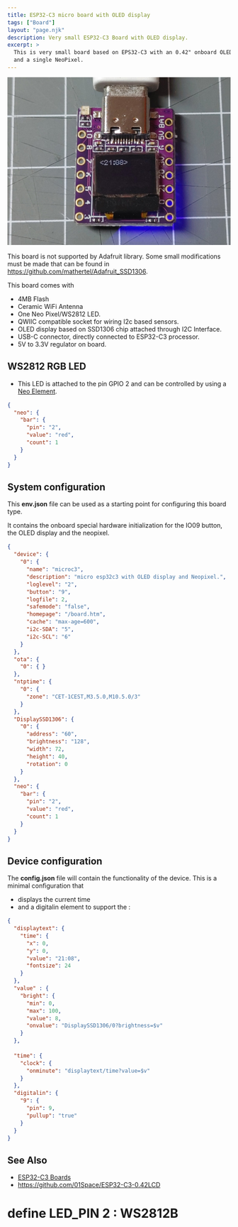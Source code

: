 ```yaml
---
title: ESP32-C3 micro board with OLED display
tags: ["Board"]
layout: "page.njk"
description: Very small ESP32-C3 Board with OLED display.
excerpt: >
  This is very small board based on EPS32-C3 with an 0.42" onboard OLED display
  and a single NeoPixel.
---
```


![ESP32-C3 micro board with LCD](micro.jpg)

This board is not supported by Adafruit library. Some small modifications must be made that can be found in
<https://github.com/mathertel/Adafruit_SSD1306>.

This board comes with

* 4MB Flash
* Ceramic WiFi Antenna
* One Neo Pixel/WS2812 LED.
* QWIIC compatible socket for wiring I2c based sensors.
* OLED display based on SSD1306 chip attached through I2C Interface.
* USB-C connector, directly connected to ESP32-C3 processor.
* 5V to 3.3V regulator on board.


## WS2812 RGB LED

* This LED is attached to the pin GPIO 2 and can be controlled by using a [Neo Element](/elements/light/neo.md).

``` json
{
  "neo": {
    "bar": {
      "pin": "2",
      "value": "red",
      "count": 1
    }
  }
}
```


## System configuration

This **env.json** file can be used as a starting point for configuring this board type.

It contains the onboard special hardware initialization for the IO09 button, the OLED display and the
neopixel.

``` json
{
  "device": {
    "0": {
      "name": "microc3",
      "description": "micro esp32c3 with OLED display and Neopixel.",
      "loglevel": "2",
      "button": "9",
      "logfile": 2,
      "safemode": "false",
      "homepage": "/board.htm",
      "cache": "max-age=600",
      "i2c-SDA": "5",
      "i2c-SCL": "6"
    }
  },
  "ota": {
    "0": { }
  },
  "ntptime": {
    "0": {
      "zone": "CET-1CEST,M3.5.0,M10.5.0/3"
    }
  },
  "DisplaySSD1306": {
    "0": {
      "address": "60",
      "brightness": "128",
      "width": 72,
      "height": 40,
      "rotation": 0
    }
  },
  "neo": {
    "bar": {
      "pin": "2",
      "value": "red",
      "count": 1
    }
  }
}
```


## Device configuration

The **config.json** file will contain the functionality of the device. This is a minimal configuration that

* displays the current time
* and a digitalin element to support the :

``` json
{
  "displaytext": {
    "time": {
      "x": 0,
      "y": 0,
      "value": "21:08",
      "fontsize": 24
    }
  },
  "value" : {
    "bright": {
      "min": 0,
      "max": 100,
      "value": 8,
      "onvalue": "DisplaySSD1306/0?brightness=$v"
    }
  },

  "time": {
    "clock": {
      "onminute": "displaytext/time?value=$v"
    }
  },
  "digitalin": {
    "9": {
      "pin": 9,
      "pullup": "true"
    }
  }
}
```


## See Also

* [ESP32-C3 Boards](/boards/esp32c3/index.md)
* <https://github.com/01Space/ESP32-C3-0.42LCD>



# define LED_PIN 2 : WS2812B


<!-- 

## Debugging

Flashing ESP32-C3 using built-in usb serial/jtag controller
<https://esp32.com/viewtopic.php?f=2&t=24419>

<https://code.visualstudio.com/docs/cpp/launch-json-reference>

<https://docs.espressif.com/projects/esp-idf/en/v4.3/esp32c3/api-guides/jtag-debugging/index.html?highlight=debug>

<https://www.wemos.cc/en/latest/c3/c3_mini.html>


{
  // Use IntelliSense to learn about possible attributes.
  // Hover to view descriptions of existing attributes.
  // For more information, visit: <https://go.microsoft.com/fwlink/?linkid=830387>
  "version": "0.2.0",
  "configurations": [
      {
    "name": "ESP-Prog Debug",
    "type": "gdb",
    "request": "launch",
    "target": "./build/HelloWorld.ino.elf",
    "cwd": "${workspaceFolder}",
    "gdbpath": "${config:esp_gdb}",
    "preLaunchTask": "OpenOCD",
    "autorun": [
      "target remote :3333",
      "mon reset halt",
      "flushregs",
      "thb app_main",
      "c"
    ],
  }
  ]
}


Display in separate shop <https://www.smart-prototyping.com/0_42-inch-OLED-Bare-Display-72-40-SSD1306>

DataSheet: <https://www.smart-prototyping.com/image/data/2020//12/102123%20%200.42%20inch%20OLED%20Bare%20Display%20(72x40,%20SSD1306)/0.42-ZJY042-7240TSWEG01.pdf> -->

